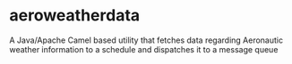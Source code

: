 # aeroweatherdata
A Java/Apache Camel based utility that fetches data regarding Aeronautic weather information to a schedule and dispatches it to a message queue
